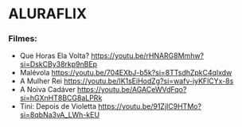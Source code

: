 # ALURAFLIX

### Filmes:
* Que Horas Ela Volta?
   https://youtu.be/rHNARG8Mmhw?si=DskCBy38rkp9nBEp
* Malévola
  https://youtu.be/704EXbJ-b5k?si=8TTsdhZpkC4qlxdw
* A Mulher Rei
  https://youtu.be/IK1sEiHodZg?si=wafv-iyKFlCYx-8s
* A Noiva Cadáver
  https://youtu.be/AGACeWVdFqo?si=hGXnHT8BCG8aLPRk
* Tini: Depois de Violetta
  https://youtu.be/91ZjIC9HTMo?si=8qbNa3vA_LWh-kEU
 
